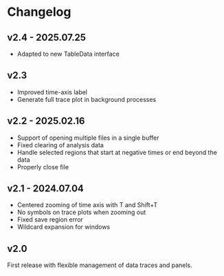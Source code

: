 # Changelog

## v2.4 - 2025.07.25

- Adapted to new TableData interface


## v2.3

- Improved time-axis label
- Generate full trace plot in background processes


## v2.2 - 2025.02.16

- Support of opening multiple files in a single buffer
- Fixed clearing of analysis data
- Handle selected regions that start at negative times or end beyond the data
- Properly close file


## v2.1 - 2024.07.04

- Centered zooming of time axis with T and Shift+T
- No symbols on trace plots when zooming out
- Fixed save region error
- Wildcard expansion for windows


## v2.0

First release with flexible management of data traces and panels.
